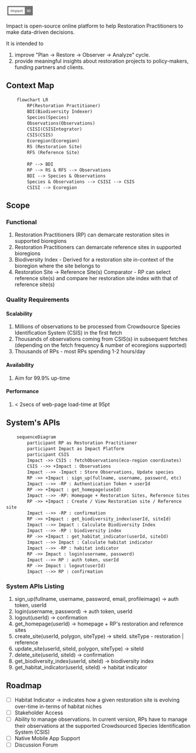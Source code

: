 <img src="impact.png" alt="impact" width="15%"/>

Impact is open-source online platform to help Restoration Practitioners to make data-driven decisions. 

It is intended to
1. improve "Plan -> Restore -> Observer -> Analyze" cycle.
2. provide meaningful insights about restoration projects to policy-makers, funding partners and clients.

## Context Map
```mermaid
    flowchart LR
        RP(Restoration Practitioner)
        BDI(Biodiversity Indexer)
        Species(Species)
        Observations(Observations)
        CSISI(CSISIntegrator)
        CSIS(CSIS)
        Ecoregion(Ecoregion)
        RS (Restoration Site)
        RFS (Reference Site)
        
        RP --> BDI
        RP --> RS & RFS --> Observations
        BDI --> Species & Observations
        Species & Observations --> CSISI --> CSIS
        CSISI --> Ecoregion            
```


## Scope
### Functional
1. Restoration Practitioners (RP) can demarcate restoration sites in supported bioregions
2. Restoration Practitioners can demarcate reference sites in supported bioregions
3. Biodiversity Index - Derived for a restoration site in-context of the bioregion where the site belongs to
4. Restoration Site -> Reference Site(s) Comparator - RP can select reference site(s) and compare her restoration site index with that of reference site(s)

### Quality Requirements
#### Scalability
1. Millions of observations to be processed from Crowdsource Species Identification System (CSIS) in the first fetch
2. Thousands of observations coming from CSIS(s) in subsequent fetches (depending on the fetch frequency & number of ecoregions supported)
3. Thousands of RPs - most RPs spending 1-2 hours/day

#### Availability
1. Aim for 99.9% up-time

#### Performance
1. < 2secs of web-page load-time at 95pt

## System's APIs
```mermaid
    sequenceDiagram
        participant RP as Restoration Practitioner
        participant Impact as Impact Platform
        participant CSIS
        Impact ->> CSIS : fetchObservations(eco-region coordinates)
        CSIS -->> +Impact : Observations
        Impact -->> -Impact : Store Observations, Update species
        RP ->> +Impact : sign_up(fullname, username, password, etc)
        Impact -->> -RP : Authentication Token + userId
        RP ->> +Impact : get_homepage(useId)
        Impact -->> -RP: Homepage + Restoration Sites, Reference Sites
        RP ->> +Impact : Create / View Restoration site / Reference site
        Impact -->> -RP : confirmation
        RP ->> +Impact : get_biodiversity_index(userId, siteId)
        Impact -->> Impact : Calculate Biodiversity Index
        Impact -->> -RP : biodiversity index
        RP ->> +Impact : get_habitat_indicator(userId, siteId)
        Impact -->> Impact : Calculate habitat indicator
        Impact -->> -RP : habitat indicator
        RP ->> Impact : login(username, password)
        Impact -->> RP : auth token, userId
        RP ->> Impact : logout(userId)
        Impact -->> RP : confirmation             
```

### System APIs Listing
1. sign_up(fullname, username, password, email, profileimage) -> auth token, userId
2. login(username, password) -> auth token, userId
3. logout(userId) -> confirmation
4. get_homepage(userId) -> homepage + RP's restoration and reference sites
5. create_site(userId, polygon, siteType) -> siteId. siteType - restoration | reference
6. update_site(userId, siteId, polygon, siteType) -> siteId
7. delete_site(userId, siteId) -> confirmation
8. get_biodiversity_index(userId, siteId) -> biodiversity index
9. get_habitat_indicator(userId, siteId) -> habitat indicator

## Roadmap
- [ ] Habitat Indicator -> indicates how a given restoration site is evolving over-time in-terms of habitat niches
- [ ] Stakeholder Access
- [ ] Ability to manage observations. In current version, RPs have to manage their observations at the supported Crowdsourced Species Identification System (CSIS)
- [ ] Native Mobile App Support
- [ ] Discussion Forum
